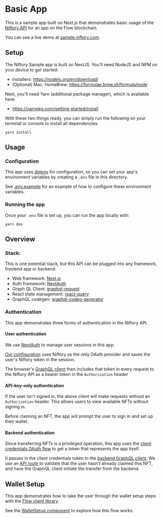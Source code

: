 # Basic App

This is a sample app built on Next.js that demonstrates basic usage of the [Niftory API](https://docs.niftory.com/home/v/api/) for an app on the Flow blockchain.

You can see a live demo at [sample.niftory.com](https://sample.niftory.com).

## Setup

The Niftory Sample app is built on NextJS. You'll need NodeJS and NPM on your device to get started: 
- Installers: https://nodejs.org/en/download/
- (Optional) Mac: HomeBrew: https://formulae.brew.sh/formula/node

Next, you'll need Yarn (additional package manager), which is available here: 
- https://yarnpkg.com/getting-started/install

With these two things ready, you can simply run the following on your terminal or console to install all dependencies.

```
yarn install
```

## Usage

### Configuration

This app uses [dotenv](https://github.com/motdotla/dotenv) for configuration, so you can set your app's environment variables by creating a `.env` file in this directory.

See [.env.example](./.env.example) for an example of how to configure these environment variables.

### Running the app

Once your `.env` file is set up, you can run the app locally with:

```
yarn dev
```

## Overview

### Stack:
This is one potential stack, but this API can be plugged into any framework, frontend app or backend. 

- Web framework: [Next.js](https://nextjs.org/)
- Auth framework: [NextAuth](https://next-auth.js.org/)
- Graph QL Client: [graphql-request](https://github.com/prisma-labs/graphql-request)
- React state management: [react-query](https://tanstack.com/query/v4)
- GraphQL codegen: [graphql-codeg-generator](https://www.graphql-code-generator.com/)

### Authentication

This app demonstrates three forms of authentication in the Niftory API.

#### User authentication

We use [NextAuth](https://next-auth.js.org/) to manage user sessions in this app.

[Our configuration](pages/api/auth/[...nextauth].ts) uses Niftory as the only OAuth provider and saves the user's Niftory token in the session.

The browser's [GraphQL client](components/GraphQLClientProvider.tsx) then includes that token in every request to the Niftory API as a bearer token in the `Authorization` header

#### API-key-only authentication

If the user isn't signed in, the above client will make requests without an `Authorization` header. This allows users to view available NFTs without signing in.

Before claiming an NFT, the app will prompt the user to sign in and set up their wallet.

#### Backend authentication

Since transferring NFTs is a privileged operation, this app uses the [client credentials OAuth flow](lib/oauth.ts) to get a token that represents the app itself.

It passes in the client credentials token to the [backend GraphQL client](lib/graphql/backendClient.ts). We use an [API route](pages/api/nft/[nftModelId]/transfer.ts) to validate that the user hasn't already claimed this NFT, and have the GraphQL client initiate the transfer from the backend.

## Wallet Setup

This app demonstrates how to take the user through the wallet setup steps with the [Flow client library](https://docs.onflow.org/fcl/).

See the [WalletSetup component](./lib/components/../../components/wallet/WalletSetup.tsx) to explore how this flow works.
